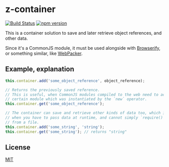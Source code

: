 # z-container
[![Build Status](https://travis-ci.org/ZeeCoder/z-container.svg?branch=master)](https://travis-ci.org/ZeeCoder/z-container)
[![npm version](https://badge.fury.io/js/z-container.svg)](http://badge.fury.io/js/z-container)

This is a container solution to save and later retrieve object references, and other data.

Since it's a CommonJS module, it must be used alongside with [Browserify](http://browserify.org/), or
something similar, like [WebPacker](http://webpack.github.io/).

## Example, explanation
```js
this.container.add('some_object_reference', object_reference);

// Returns the previously saved reference.
// This is useful, when CommonJS modules compiled to the web need to access a
// certain module which was instantiated by the `new` operator.
this.container.get('some_object_reference');

// The container can save and retrieve other kinds of data too, which is useful
// when you have to pass data at runtime, and cannot simply `require()` data
// from a file.
this.container.add('some_string', 'string');
this.container.get('some_string'); // returns "string"
```

## License
[MIT](LICENSE)
